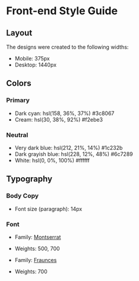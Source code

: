 # Front-end Style Guide

## Layout

The designs were created to the following widths:

- Mobile: 375px
- Desktop: 1440px

## Colors

### Primary

- Dark cyan: hsl(158, 36%, 37%) #3c8067
- Cream: hsl(30, 38%, 92%)	#f2ebe3

### Neutral

- Very dark blue: hsl(212, 21%, 14%)	#1c232b
- Dark grayish blue: hsl(228, 12%, 48%)	#6c7289
- White: hsl(0, 0%, 100%)		#ffffff

## Typography

### Body Copy

- Font size (paragraph): 14px

### Font

- Family: [Montserrat](https://fonts.google.com/specimen/Montserrat)
- Weights: 500, 700

- Family: [Fraunces](https://fonts.google.com/specimen/Fraunces)
- Weights: 700
